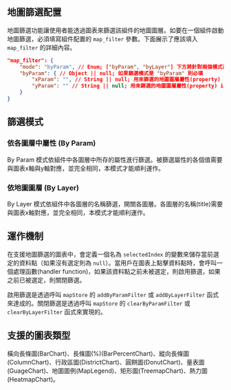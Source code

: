 ## 地圖篩選配置

地圖篩選功能讓使用者能透過圖表來篩選該組件的地圖圖層。如要在一個組件啟動地圖篩選，必須填寫組件配置的 `map_filter` 參數。下面展示了應該填入 `map_filter` 的詳細內容。

```json
"map_filter": {
    "mode": "byParam", // Enum; ["byParam", "byLayer"] 下方將針對兩個模式進行說明
	"byParam": { // Object || null; 如果篩選模式是 "byParam" 則必填
		"xParam": "", // String || null; 用來篩選的地圖圖層屬性(property) id
		"yParam": "" // String || null; 用來篩選的地圖圖層屬性(property) id
	}
}
```

## 篩選模式

### 依各圖層中屬性 (By Param)

By Param 模式依組件中各圖層中所存的屬性進行篩選。被篩選屬性的各個值需要與圖表x軸與y軸對應，並完全相同，本模式才能順利運作。

### 依地圖圖層 (By Layer)

By Layer 模式依組件中各圖層的名稱篩選，開關各圖層。各圖層的名稱(title)需要與圖表x軸對應，並完全相同，本模式才能順利運作。

## 運作機制

在支援地圖篩選的圖表中，會定義一個名為 `selectedIndex` 的變數來儲存當前選定的資料點（如果沒有選定則為 `null`）。當用戶在圖表上點擊資料點時，會呼叫一個處理函數(handler function)，如果該資料點之前未被選定，則啟用篩選，如果之前已被選定，則關閉篩選。

啟用篩選是透過呼叫 `mapStore` 的 `addByParamFilter` 或 `addByLayerFilter` 函式來達成的。關閉篩選是透過呼叫 `mapStore` 的 `clearByParamFilter` 或 `clearByLayerFilter` 函式來實現的。

## 支援的圖表類型

橫向長條圖(BarChart)、長條圖(%)(BarPercentChart)、縱向長條圖(ColumnChart)、行政區圖(DistrictChart)、圓餅圖(DonutChart)、量表圖(GuageChart)、地圖圖例(MapLegend)、矩形圖(TreemapChart)、熱力圖(HeatmapChart)。
